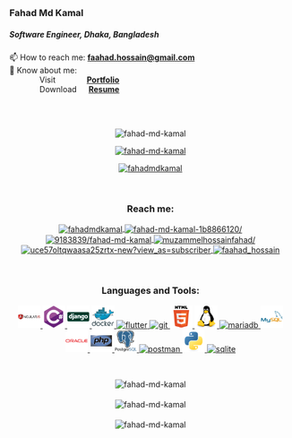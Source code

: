 <p align="left">
  
<!-- <img align="left" src="https://avatars.githubusercontent.com/u/34704464?v=4" alt="fahadmdkamal" height="200" width="200" /> -->
<!-- <img align="left" src="https://media-exp1.licdn.com/dms/image/C4D03AQF92l0nOL-CWg/profile-displayphoto-shrink_800_800/0/1625481259625?e=1634774400&v=beta&t=EVnJVN9qlUENHh-mJsKnct8Q1Dy7xmGBRind1A4KzB4" alt="fahadmdkamal" height="200" width="200" /> -->

  <br>
  
<h3 align="left">Fahad Md Kamal </h3> 
<h5> Software Engineer, Dhaka, Bangladesh </h5>

<p align="left">📫 How to reach me: <a href="mailto:faahad.hossain@gmail.com"> <strong>faahad.hossain@gmail.com</strong></a>
<br>
📄 Know about me: 
  <br>
  &emsp; &emsp; &emsp; Visit <strong> &emsp;  &emsp;  &emsp; <a href="https://fahadresume.pythonanywhere.com/" target="_blank">Portfolio</a> </strong> <br>
  &emsp; &emsp; &emsp; Download <strong> &emsp; <a href="https://drive.google.com/drive/folders/1TbAv3NGvIIXXykKjrcXaMK8sr1_zN7PK?usp=sharing">Resume</a> </strong>
</p>
</p>

<br>
<br>

<p align="center"> 
  <img src="https://komarev.com/ghpvc/?username=fahad-md-kamal&label=Profile%20views&color=0e75b6&style=flat" alt="fahad-md-kamal" /> 
</p>


<!-- Trophies -->
<p align="center"> 
  <a href="https://github.com/ryo-ma/github-profile-trophy">
    <img src="https://github-profile-trophy.vercel.app/?username=fahad-md-kamal&row=2&column=3&no-frame=true" alt="fahad-md-kamal" />
  </a> 
</p>

<p align="center"> <a href="https://twitter.com/fahadmdkamal" target="blank"><img src="https://img.shields.io/twitter/follow/fahadmdkamal?logo=twitter&style=for-the-badge" alt="fahadmdkamal" /></a>
  </p>

<br>

<h3 align="center">Reach me:</h3>
<p align="center">

  <a href="https://twitter.com/fahadmdkamal" target="blank">
  <img align="center" src="https://cdn.jsdelivr.net/npm/simple-icons@3.0.1/icons/twitter.svg" alt="fahadmdkamal" height="30" width="40" />
  </a>

  <a href="https://linkedin.com/in/fahad-md-kamal-1b8866120/" target="blank">
    <img align="center" src="https://cdn.jsdelivr.net/npm/simple-icons@3.0.1/icons/linkedin.svg" alt="fahad-md-kamal-1b8866120/" height="30" width="40" />
  </a>
  
<a href="https://stackoverflow.com/users/9183839/fahad-md-kamal" target="blank">
  <img align="center" src="https://cdn.jsdelivr.net/npm/simple-icons@3.0.1/icons/stackoverflow.svg" alt="9183839/fahad-md-kamal" height="30" width="40" />
  </a>
  
<a href="https://facebook.com/muzammelhossainfahad/" target="blank">
  <img align="center" src="https://cdn.jsdelivr.net/npm/simple-icons@3.0.1/icons/facebook.svg" alt="muzammelhossainfahad/" height="30" width="40" />
  </a>
  
<a href="https://www.youtube.com//channel/UCE57OltqWAaSA25ZrTx-nEw?view_as=subscriber" target="blank">
  <img align="center" src="https://cdn.jsdelivr.net/npm/simple-icons@3.0.1/icons/youtube.svg" alt="uce57oltqwaasa25zrtx-new?view_as=subscriber" height="30" width="40" />
  </a>
  
<a href="https://www.hackerrank.com/faahad_hossain" target="blank">
  <img align="center" src="https://cdn.jsdelivr.net/npm/simple-icons@3.0.1/icons/hackerrank.svg" alt="faahad_hossain" height="30" width="40" />
  </a>
</p>

<br>

<h3 align="center">Languages and Tools:</h3>
<p align="center"> 
  <a href="https://angular.io" target="_blank"> 
    <img src="https://raw.githubusercontent.com/devicons/devicon/master/icons/angularjs/angularjs-original-wordmark.svg" alt="angularjs" width="40" height="40"/>
  </a> 
  
  <a href="https://www.w3schools.com/cs/" target="_blank"> 
    <img src="https://raw.githubusercontent.com/devicons/devicon/master/icons/csharp/csharp-original.svg" alt="csharp" width="40" height="40"/> 
  </a> 
  
  <a href="https://www.djangoproject.com/" target="_blank"> 
    <img src="https://raw.githubusercontent.com/devicons/devicon/master/icons/django/django-original.svg" alt="django" width="40" height="40"/> 
  </a> 
  
  <a href="https://www.docker.com/" target="_blank"> 
  <img src="https://raw.githubusercontent.com/devicons/devicon/master/icons/docker/docker-original-wordmark.svg" alt="docker" width="40" height="40"/> 
  </a> 
  
  <a href="https://flutter.dev" target="_blank"> 
    <img src="https://www.vectorlogo.zone/logos/flutterio/flutterio-icon.svg" alt="flutter" width="40" height="40"/> 
  </a> 
  
  <a href="https://git-scm.com/" target="_blank"> 
    <img src="https://www.vectorlogo.zone/logos/git-scm/git-scm-icon.svg" alt="git" width="40" height="40"/> 
  </a> 
  
  <a href="https://www.w3.org/html/" target="_blank"> 
    <img src="https://raw.githubusercontent.com/devicons/devicon/master/icons/html5/html5-original-wordmark.svg" alt="html5" width="40" height="40"/> 
  </a> 
  
  <a href="https://www.linux.org/" target="_blank"> 
    <img src="https://raw.githubusercontent.com/devicons/devicon/master/icons/linux/linux-original.svg" alt="linux" width="40" height="40"/> 
  </a> 
  
  <a href="https://mariadb.org/" target="_blank"> 
    <img src="https://www.vectorlogo.zone/logos/mariadb/mariadb-icon.svg" alt="mariadb" width="40" height="40"/> 
  </a> 
  
<!--   <a href="https://www.microsoft.com/en-us/sql-server" target="_blank"> 
    <img src="https://cdn.worldvectorlogo.com/logos/microsoft-sql-server.svg" alt="mssql" width="40" height="40"/> 
  </a> 
   -->
  <a href="https://www.mysql.com/" target="_blank"> 
    <img src="https://raw.githubusercontent.com/devicons/devicon/master/icons/mysql/mysql-original-wordmark.svg" alt="mysql" width="40" height="40"/> 
  </a> 
  <a href="https://www.oracle.com/" target="_blank"> 
    <img src="https://raw.githubusercontent.com/devicons/devicon/master/icons/oracle/oracle-original.svg" alt="oracle" width="40" height="40"/> 
  </a> 
  
  <a href="https://www.php.net" target="_blank"> 
    <img src="https://raw.githubusercontent.com/devicons/devicon/master/icons/php/php-original.svg" alt="php" width="40" height="40"/> 
  </a> 
  
  <a href="https://www.postgresql.org" target="_blank"> 
    <img src="https://raw.githubusercontent.com/devicons/devicon/master/icons/postgresql/postgresql-original-wordmark.svg" alt="postgresql" width="40" height="40"/> </a> 
  
  <a href="https://postman.com" target="_blank"> 
    <img src="https://www.vectorlogo.zone/logos/getpostman/getpostman-icon.svg" alt="postman" width="40" height="40"/> 
  </a> 
  
  <a href="https://www.python.org" target="_blank"> 
    <img src="https://raw.githubusercontent.com/devicons/devicon/master/icons/python/python-original.svg" alt="python" width="40" height="40"/> 
  </a> 
  
  <a href="https://www.sqlite.org/" target="_blank"> 
    <img src="https://www.vectorlogo.zone/logos/sqlite/sqlite-icon.svg" alt="sqlite" width="40" height="40"/> 
  </a> 
</p>

<br>

<p align="center">  
  <img align="center" src="https://github-readme-stats.vercel.app/api/top-langs?username=fahad-md-kamal&show_icons=true&locale=en&layout=compact" alt="fahad-md-kamal" />

<br>
<br>
  
  <img align="center" src="https://github-readme-stats.vercel.app/api?username=fahad-md-kamal&show_icons=true&locale=en&hide_title=true" alt="fahad-md-kamal" />

<br>
<br>

  <img align="center" src="https://github-readme-streak-stats.herokuapp.com/?user=fahad-md-kamal&" alt="fahad-md-kamal" />
  
</p>

